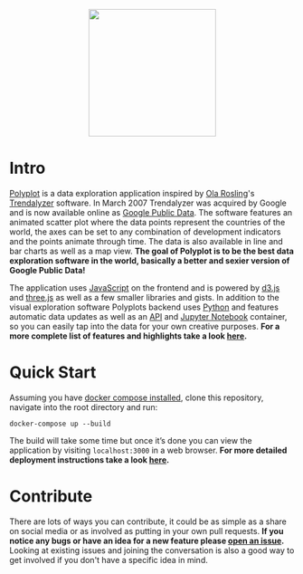 <p align="center"><img width="225" height="225" src="https://github.com/jgphilpott/polyplot/blob/master/app/front/imgs/theme/logo.png"></p>

# Intro

[Polyplot](https://www.polyplot.app) is a data exploration application inspired by [Ola Rosling](https://github.com/olarosling)'s [Trendalyzer](https://en.wikipedia.org/wiki/Trendalyzer) software. In March 2007 Trendalyzer was acquired by Google and is now available online as [Google Public Data](https://www.google.com/publicdata). The software features an animated scatter plot where the data points represent the countries of the world, the axes can be set to any combination of development indicators and the points animate through time. The data is also available in line and bar charts as well as a map view. **The goal of Polyplot is to be the best data exploration software in the world, basically a better and sexier version of Google Public Data!**

The application uses [JavaScript](https://en.wikipedia.org/wiki/JavaScript) on the frontend and is powered by [d3.js](https://github.com/d3/d3) and [three.js](https://github.com/mrdoob/three.js) as well as a few smaller libraries and gists. In addition to the visual exploration software Polyplots backend uses [Python](https://en.wikipedia.org/wiki/Python_(programming_language)) and features automatic data updates as well as an [API](https://github.com/jgphilpott/polyplot/blob/master/docs/api/README.md) and [Jupyter Notebook](https://github.com/jgphilpott/polyplot/blob/master/docs/notes/README.md) container, so you can easily tap into the data for your own creative purposes. **For a more complete list of features and highlights take a look [here](https://github.com/jgphilpott/polyplot/blob/master/docs/features/README.md).**

# Quick Start

Assuming you have [docker compose installed](https://docs.docker.com/compose/install), clone this repository, navigate into the root directory and run:

```
docker-compose up --build
```

The build will take some time but once it’s done you can view the application by visiting `localhost:3000` in a web browser. **For more detailed deployment instructions take a look [here](https://github.com/jgphilpott/polyplot/blob/master/docs/devops/deploy/README.md).**

# Contribute

There are lots of ways you can contribute, it could be as simple as a share on social media or as involved as putting in your own pull requests. **If you notice any bugs or have an idea for a new feature please [open an issue](https://github.com/jgphilpott/polyplot/issues).** Looking at existing issues and joining the conversation is also a good way to get involved if you don't have a specific idea in mind.